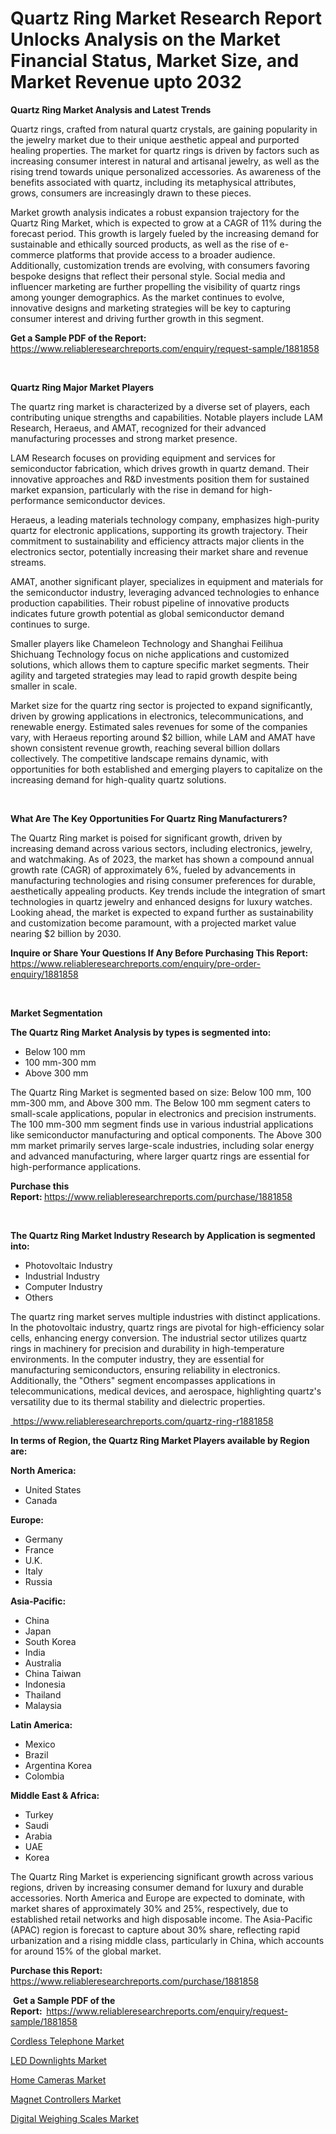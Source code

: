 <p><h1>Quartz Ring Market Research Report Unlocks Analysis on the Market Financial Status, Market Size, and Market Revenue upto 2032</h1></p><p><strong>Quartz Ring Market Analysis and Latest Trends</strong></p>
<p><p>Quartz rings, crafted from natural quartz crystals, are gaining popularity in the jewelry market due to their unique aesthetic appeal and purported healing properties. The market for quartz rings is driven by factors such as increasing consumer interest in natural and artisanal jewelry, as well as the rising trend towards unique personalized accessories. As awareness of the benefits associated with quartz, including its metaphysical attributes, grows, consumers are increasingly drawn to these pieces.</p><p>Market growth analysis indicates a robust expansion trajectory for the Quartz Ring Market, which is expected to grow at a CAGR of 11% during the forecast period. This growth is largely fueled by the increasing demand for sustainable and ethically sourced products, as well as the rise of e-commerce platforms that provide access to a broader audience. Additionally, customization trends are evolving, with consumers favoring bespoke designs that reflect their personal style. Social media and influencer marketing are further propelling the visibility of quartz rings among younger demographics. As the market continues to evolve, innovative designs and marketing strategies will be key to capturing consumer interest and driving further growth in this segment.</p></p>
<p><strong>Get a Sample PDF of the Report:&nbsp;</strong> <a href="https://www.reliableresearchreports.com/enquiry/request-sample/1881858?utm_campaign=37&utm_medium=2&utm_source=Github&utm_content=ia&utm_term=11022025&utm_id=quartz-ring">https://www.reliableresearchreports.com/enquiry/request-sample/1881858</a></p>
<p>&nbsp;</p>
<p><strong>Quartz Ring Major Market Players</strong></p>
<p><p>The quartz ring market is characterized by a diverse set of players, each contributing unique strengths and capabilities. Notable players include LAM Research, Heraeus, and AMAT, recognized for their advanced manufacturing processes and strong market presence. </p><p>LAM Research focuses on providing equipment and services for semiconductor fabrication, which drives growth in quartz demand. Their innovative approaches and R&D investments position them for sustained market expansion, particularly with the rise in demand for high-performance semiconductor devices.</p><p>Heraeus, a leading materials technology company, emphasizes high-purity quartz for electronic applications, supporting its growth trajectory. Their commitment to sustainability and efficiency attracts major clients in the electronics sector, potentially increasing their market share and revenue streams.</p><p>AMAT, another significant player, specializes in equipment and materials for the semiconductor industry, leveraging advanced technologies to enhance production capabilities. Their robust pipeline of innovative products indicates future growth potential as global semiconductor demand continues to surge.</p><p>Smaller players like Chameleon Technology and Shanghai Feilihua Shichuang Technology focus on niche applications and customized solutions, which allows them to capture specific market segments. Their agility and targeted strategies may lead to rapid growth despite being smaller in scale.</p><p>Market size for the quartz ring sector is projected to expand significantly, driven by growing applications in electronics, telecommunications, and renewable energy. Estimated sales revenues for some of the companies vary, with Heraeus reporting around $2 billion, while LAM and AMAT have shown consistent revenue growth, reaching several billion dollars collectively. The competitive landscape remains dynamic, with opportunities for both established and emerging players to capitalize on the increasing demand for high-quality quartz solutions.</p></p>
<p>&nbsp;</p>
<p><strong>What Are The Key Opportunities For Quartz Ring Manufacturers?</strong></p>
<p><p>The Quartz Ring market is poised for significant growth, driven by increasing demand across various sectors, including electronics, jewelry, and watchmaking. As of 2023, the market has shown a compound annual growth rate (CAGR) of approximately 6%, fueled by advancements in manufacturing technologies and rising consumer preferences for durable, aesthetically appealing products. Key trends include the integration of smart technologies in quartz jewelry and enhanced designs for luxury watches. Looking ahead, the market is expected to expand further as sustainability and customization become paramount, with a projected market value nearing $2 billion by 2030.</p></p>
<p><strong>Inquire or Share Your Questions If Any Before Purchasing This Report:</strong> <a href="https://www.reliableresearchreports.com/enquiry/pre-order-enquiry/1881858?utm_campaign=37&utm_medium=2&utm_source=Github&utm_content=ia&utm_term=11022025&utm_id=quartz-ring">https://www.reliableresearchreports.com/enquiry/pre-order-enquiry/1881858</a></p>
<p>&nbsp;</p>
<p><strong>Market Segmentation</strong></p>
<p><strong>The Quartz Ring Market Analysis by types is segmented into:</strong></p>
<p><ul><li>Below 100 mm</li><li>100 mm-300 mm</li><li>Above 300 mm</li></ul></p>
<p><p>The Quartz Ring Market is segmented based on size: Below 100 mm, 100 mm-300 mm, and Above 300 mm. The Below 100 mm segment caters to small-scale applications, popular in electronics and precision instruments. The 100 mm-300 mm segment finds use in various industrial applications like semiconductor manufacturing and optical components. The Above 300 mm market primarily serves large-scale industries, including solar energy and advanced manufacturing, where larger quartz rings are essential for high-performance applications.</p></p>
<p><strong>Purchase this Report:&nbsp;</strong><a href="https://www.reliableresearchreports.com/purchase/1881858?utm_campaign=37&utm_medium=2&utm_source=Github&utm_content=ia&utm_term=11022025&utm_id=quartz-ring">https://www.reliableresearchreports.com/purchase/1881858</a></p>
<p>&nbsp;</p>
<p><strong>The Quartz Ring Market Industry Research by Application is segmented into:</strong></p>
<p><ul><li>Photovoltaic Industry</li><li>Industrial Industry</li><li>Computer Industry</li><li>Others</li></ul></p>
<p><p>The quartz ring market serves multiple industries with distinct applications. In the photovoltaic industry, quartz rings are pivotal for high-efficiency solar cells, enhancing energy conversion. The industrial sector utilizes quartz rings in machinery for precision and durability in high-temperature environments. In the computer industry, they are essential for manufacturing semiconductors, ensuring reliability in electronics. Additionally, the "Others" segment encompasses applications in telecommunications, medical devices, and aerospace, highlighting quartz's versatility due to its thermal stability and dielectric properties.</p></p>
<p><a href="https://www.reliableresearchreports.com/quartz-ring-r1881858?utm_campaign=37&utm_medium=2&utm_source=Github&utm_content=ia&utm_term=11022025&utm_id=quartz-ring">&nbsp;https://www.reliableresearchreports.com/quartz-ring-r1881858</a></p>
<p><strong>In terms of Region, the Quartz Ring Market Players available by Region are:</strong></p>
<p>
    <p> <strong> North America: </strong>
        <ul>
            <li>United States</li>
            <li>Canada</li>
        </ul>
        </p> 
    <p> <strong> Europe: </strong>
        <ul>
            <li>Germany</li>
            <li>France</li>
            <li>U.K.</li>
            <li>Italy</li>
            <li>Russia</li>
        </ul>
        </p> 
    <p> <strong> Asia-Pacific: </strong>
        <ul>
            <li>China</li>
            <li>Japan</li>
            <li>South Korea</li>
            <li>India</li>
            <li>Australia</li>
            <li>China Taiwan</li>
            <li>Indonesia</li>
            <li>Thailand</li>
            <li>Malaysia</li>
        </ul>
        </p> 
    <p> <strong> Latin America: </strong>
        <ul>
            <li>Mexico</li>
            <li>Brazil</li>
            <li>Argentina Korea</li>
            <li>Colombia</li>
        </ul>
        </p> 
    <p> <strong> Middle East & Africa: </strong>
        <ul>
            <li>Turkey</li>
            <li>Saudi</li>
            <li>Arabia</li>
            <li>UAE</li>
            <li>Korea</li>
        </ul>
    </p>
    </p>
<p><p>The Quartz Ring Market is experiencing significant growth across various regions, driven by increasing consumer demand for luxury and durable accessories. North America and Europe are expected to dominate, with market shares of approximately 30% and 25%, respectively, due to established retail networks and high disposable income. The Asia-Pacific (APAC) region is forecast to capture about 30% share, reflecting rapid urbanization and a rising middle class, particularly in China, which accounts for around 15% of the global market.</p></p>
<p><strong>Purchase this Report: </strong><a href="https://www.reliableresearchreports.com/purchase/1881858?utm_campaign=37&utm_medium=2&utm_source=Github&utm_content=ia&utm_term=11022025&utm_id=quartz-ring">https://www.reliableresearchreports.com/purchase/1881858</a></p>
<p>&nbsp;<strong>Get a Sample PDF of the Report:&nbsp;&nbsp;</strong><a href="https://www.reliableresearchreports.com/enquiry/request-sample/1881858?utm_campaign=37&utm_medium=2&utm_source=Github&utm_content=ia&utm_term=11022025&utm_id=quartz-ring">https://www.reliableresearchreports.com/enquiry/request-sample/1881858</a></p>
<p><strong></strong></p>
<p><p><a href="https://github.com/vitrilaoire/Market-Research-Report-List-1/blob/main/cordless-telephone-market.md?utm_campaign=37&utm_medium=2&utm_source=Github&utm_content=ia&utm_term=11022025&utm_id=quartz-ring">Cordless Telephone Market</a></p><p><a href="https://github.com/ngozudapshi/Market-Research-Report-List-1/blob/main/led-downlights-market.md?utm_campaign=37&utm_medium=2&utm_source=Github&utm_content=ia&utm_term=11022025&utm_id=quartz-ring">LED Downlights Market</a></p><p><a href="https://github.com/micbotam/Market-Research-Report-List-1/blob/main/home-cameras-market.md?utm_campaign=37&utm_medium=2&utm_source=Github&utm_content=ia&utm_term=11022025&utm_id=quartz-ring">Home Cameras Market</a></p><p><a href="https://github.com/scaseiargas/Market-Research-Report-List-1/blob/main/magnet-controllers-market.md?utm_campaign=37&utm_medium=2&utm_source=Github&utm_content=ia&utm_term=11022025&utm_id=quartz-ring">Magnet Controllers Market</a></p><p><a href="https://github.com/namaqbagels64/Market-Research-Report-List-1/blob/main/digital-weighing-scales-market.md?utm_campaign=37&utm_medium=2&utm_source=Github&utm_content=ia&utm_term=11022025&utm_id=quartz-ring">Digital Weighing Scales Market</a></p></p>